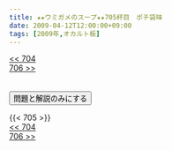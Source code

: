 ```yaml
---
title: ★★ウミガメのスープ★★705杯目　ポチ袋味
date: 2009-04-12T12:00:00+09:00
tags: [2009年,オカルト板]
---
```

<div class="th_left"><a href="../704"><< 704</a></div>
<div class="th_right"><a href="../706">706 >></a></div>
<br><br>
<script src="../../js/cupsoup.js"></script>
<form>
<input type="button" value="問題と解説のみにする" onClick="toggleCupsoup()">
</form>
{{< 705 >}}
<div class="th_left"><a href="../704"><< 704</a></div>
<div class="th_right"><a href="../706">706 >></a></div>